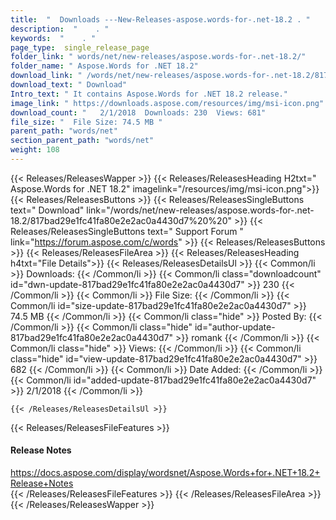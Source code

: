 ```yaml
---
title:  "  Downloads ---New-Releases-aspose.words-for-.net-18.2 . " 
description:  "    . " 
keywords:  "    . " 
page_type:  single_release_page
folder_link: " words/net/new-releases/aspose.words-for-.net-18.2/"
folder_name: " Aspose.Words for .NET 18.2"
download_link: " /words/net/new-releases/aspose.words-for-.net-18.2/817bad29e1fc41fa80e2e2ac0a4430d7"
download_text: " Download"
Intro_text: " It contains Aspose.Words for .NET 18.2 release."
image_link: " https://downloads.aspose.com/resources/img/msi-icon.png"
download_count: "   2/1/2018  Downloads: 230  Views: 681"
file_size: "  File Size: 74.5 MB "
parent_path: "words/net"
section_parent_path: "words/net"
weight: 108 
---
```


{{< Releases/ReleasesWapper >}}
  {{< Releases/ReleasesHeading H2txt=" Aspose.Words for .NET 18.2" imagelink="/resources/img/msi-icon.png">}}
  {{< Releases/ReleasesButtons >}}
    {{< Releases/ReleasesSingleButtons text=" Download" link="/words/net/new-releases/aspose.words-for-.net-18.2/817bad29e1fc41fa80e2e2ac0a4430d7%20%20" >}}
    {{< Releases/ReleasesSingleButtons text=" Support Forum " link="https://forum.aspose.com/c/words" >}}
  {{< Releases/ReleasesButtons >}}
  {{< Releases/ReleasesFileArea >}}
    {{< Releases/ReleasesHeading h4txt="File Details">}}
    {{< Releases/ReleasesDetailsUl >}}
            {{< Common/li  >}} Downloads: {{< /Common/li >}} 
      {{< Common/li class="downloadcount" id="dwn-update-817bad29e1fc41fa80e2e2ac0a4430d7" >}} 230 {{< /Common/li >}} 
      {{< Common/li  >}} File Size: {{< /Common/li >}} 
      {{< Common/li id="size-update-817bad29e1fc41fa80e2e2ac0a4430d7" >}} 74.5 MB {{< /Common/li >}} 
      {{< Common/li  class="hide" >}} Posted By: {{< /Common/li >}} 
      {{< Common/li class="hide" id="author-update-817bad29e1fc41fa80e2e2ac0a4430d7" >}} romank {{< /Common/li >}} 
      {{< Common/li class="hide"  >}} Views: {{< /Common/li >}} 
      {{< Common/li class="hide" id="view-update-817bad29e1fc41fa80e2e2ac0a4430d7" >}} 682 {{< /Common/li >}} 
      {{< Common/li  >}} Date Added: {{< /Common/li >}} 
      {{< Common/li id="added-update-817bad29e1fc41fa80e2e2ac0a4430d7" >}} 2/1/2018 {{< /Common/li >}} 

    {{< /Releases/ReleasesDetailsUl >}}

  {{< Releases/ReleasesFileFeatures >}}
      <h4>Release Notes</h4><div><a href="https://docs.aspose.com/display/wordsnet/Aspose.Words+for+.NET+18.2+Release+Notes">https://docs.aspose.com/display/wordsnet/Aspose.Words+for+.NET+18.2+Release+Notes</a></div>
  {{< /Releases/ReleasesFileFeatures >}}
 {{< /Releases/ReleasesFileArea >}}
{{< /Releases/ReleasesWapper >}}


